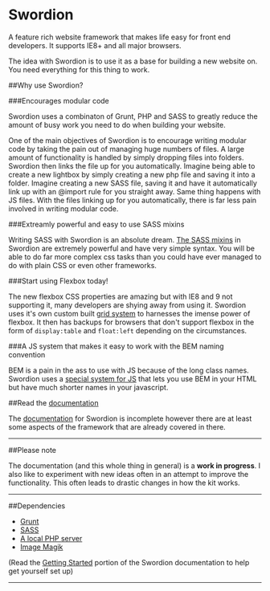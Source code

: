 # Swordion

A feature rich website framework that makes life easy for front end developers. It supports IE8+ and all major browsers.

The idea with Swordion is to use it as a base for building a new website on. You need everything for this thing to work.

##Why use Swordion?

###Encourages modular code

Swordion uses a combinaton of Grunt, PHP and SASS to greatly reduce the amount of busy work you need to do when building your website.

One of the main objectives of Swordion is to encourage writing modular code by taking the pain out of managing huge numbers of files. A large amount of functionality is handled by simply dropping files into folders. Swordion then links the file up for you automatically. Imagine being able to create a new lightbox by simply creating a new php file and saving it into a folder. Imagine creating a new SASS file, saving it and have it automatically link up with an @import rule for you straight away. Same thing happens with JS files. With the files linking up for you automatically, there is far less pain involved in writing modular code.

###Extreamly powerful and easy to use SASS mixins

Writing SASS with Swordion is an absolute dream. [The SASS mixins](https://github.com/Dan503/Swordion/wiki/Swordion-SASS-mixins) in Swordion are extremely powerful and have very simple syntax. You will be able to do far more complex css tasks than you could have ever managed to do with plain CSS or even other frameworks.

###Start using Flexbox today!

The new flexbox CSS properties are amazing but with IE8 and 9 not supporting it, many developers are shying away from using it. Swordion uses it's own custom built [grid system](https://github.com/Dan503/Swordion/wiki/The-grid-system) to harnesses the imense power of flexbox. It then has backups for browsers that don't support flexbox in the form of `display:table` and `float:left` depending on the circumstances.

###A JS system that makes it easy to work with the BEM naming convention

BEM is a pain in the ass to use with JS because of the long class names. Swordion uses a [special system for JS](https://github.com/Dan503/Swordion/wiki/The-JavaScript-system) that lets you use BEM in your HTML but have much shorter names in your javascript.

##Read the [documentation](https://github.com/Dan503/Swordion/wiki)

The [documentation](https://github.com/Dan503/Swordion/wiki) for Swordion is incomplete however there are at least some aspects of the framework that are already covered in there.

---------------------

##Please note

The documentation (and this whole thing in general) is a **work in progress**. I also like to experiment with new ideas often in an attempt to improve the functionality. This often leads to drastic changes in how the kit works.

---------------------

##Dependencies

- [Grunt](http://gruntjs.com/)
- [SASS](http://sass-lang.com/)
- [A local PHP server](https://github.com/Dan503/Swordion/wiki/Getting-started#local-php-server)
- [Image Magik](http://www.imagemagick.org/script/binary-releases.php)

(Read the [Getting Started](https://github.com/Dan503/Swordion/wiki/Getting-started) portion of the Swordion documentation to help get yourself set up)

--------------------
